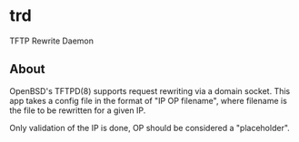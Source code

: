 # trd

TFTP Rewrite Daemon

## About

OpenBSD's TFTPD(8) supports request rewriting via a domain socket. This
app takes a config file in the format of "IP OP filename", where
filename is the file to be rewritten for a given IP.

Only validation of the IP is done, OP should be considered a "placeholder".
